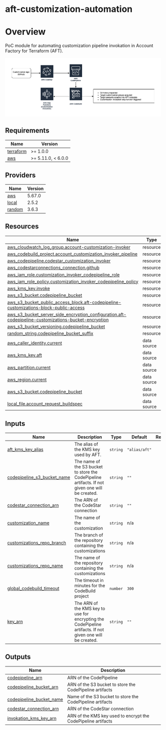 # aft-customization-automation

# Overview
PoC module for automating customization pipeline invokation in Account Factory for Terraform (AFT).

![Alt text](img/invokation.png?raw=true "Overview")

<!-- BEGIN_TF_DOCS -->
## Requirements

| Name | Version |
|------|---------|
| <a name="requirement_terraform"></a> [terraform](#requirement\_terraform) | >= 1.0.0 |
| <a name="requirement_aws"></a> [aws](#requirement\_aws) | >= 5.11.0, < 6.0.0 |

## Providers

| Name | Version |
|------|---------|
| <a name="provider_aws"></a> [aws](#provider\_aws) | 5.67.0 |
| <a name="provider_local"></a> [local](#provider\_local) | 2.5.2 |
| <a name="provider_random"></a> [random](#provider\_random) | 3.6.3 |

## Resources

| Name | Type |
|------|------|
| [aws_cloudwatch_log_group.account-customization-invoker](https://registry.terraform.io/providers/hashicorp/aws/latest/docs/resources/cloudwatch_log_group) | resource |
| [aws_codebuild_project.account_customization_invoker_pipeline](https://registry.terraform.io/providers/hashicorp/aws/latest/docs/resources/codebuild_project) | resource |
| [aws_codepipeline.codestar_customization_invoker](https://registry.terraform.io/providers/hashicorp/aws/latest/docs/resources/codepipeline) | resource |
| [aws_codestarconnections_connection.github](https://registry.terraform.io/providers/hashicorp/aws/latest/docs/resources/codestarconnections_connection) | resource |
| [aws_iam_role.customization_invoker_codepipeline_role](https://registry.terraform.io/providers/hashicorp/aws/latest/docs/resources/iam_role) | resource |
| [aws_iam_role_policy.customization_invoker_codepipeline_policy](https://registry.terraform.io/providers/hashicorp/aws/latest/docs/resources/iam_role_policy) | resource |
| [aws_kms_key.invoke](https://registry.terraform.io/providers/hashicorp/aws/latest/docs/resources/kms_key) | resource |
| [aws_s3_bucket.codepipeline_bucket](https://registry.terraform.io/providers/hashicorp/aws/latest/docs/resources/s3_bucket) | resource |
| [aws_s3_bucket_public_access_block.aft-codepipeline-customizations-block-public-access](https://registry.terraform.io/providers/hashicorp/aws/latest/docs/resources/s3_bucket_public_access_block) | resource |
| [aws_s3_bucket_server_side_encryption_configuration.aft-codepipeline-customizations-bucket-encryption](https://registry.terraform.io/providers/hashicorp/aws/latest/docs/resources/s3_bucket_server_side_encryption_configuration) | resource |
| [aws_s3_bucket_versioning.codepipeline_bucket](https://registry.terraform.io/providers/hashicorp/aws/latest/docs/resources/s3_bucket_versioning) | resource |
| [random_string.codepipeline_bucket_suffix](https://registry.terraform.io/providers/hashicorp/random/latest/docs/resources/string) | resource |
| [aws_caller_identity.current](https://registry.terraform.io/providers/hashicorp/aws/latest/docs/data-sources/caller_identity) | data source |
| [aws_kms_key.aft](https://registry.terraform.io/providers/hashicorp/aws/latest/docs/data-sources/kms_key) | data source |
| [aws_partition.current](https://registry.terraform.io/providers/hashicorp/aws/latest/docs/data-sources/partition) | data source |
| [aws_region.current](https://registry.terraform.io/providers/hashicorp/aws/latest/docs/data-sources/region) | data source |
| [aws_s3_bucket.codepipeline_bucket](https://registry.terraform.io/providers/hashicorp/aws/latest/docs/data-sources/s3_bucket) | data source |
| [local_file.account_request_buildspec](https://registry.terraform.io/providers/hashicorp/local/latest/docs/data-sources/file) | data source |

## Inputs

| Name | Description | Type | Default | Required |
|------|-------------|------|---------|:--------:|
| <a name="input_aft_kms_key_alias"></a> [aft\_kms\_key\_alias](#input\_aft\_kms\_key\_alias) | The alias of the KMS key used by AFT. | `string` | `"alias/aft"` | no |
| <a name="input_codepipeline_s3_bucket_name"></a> [codepipeline\_s3\_bucket\_name](#input\_codepipeline\_s3\_bucket\_name) | The name of the S3 bucket to store the CodePipeline artifacts. If not given one will be created. | `string` | `""` | no |
| <a name="input_codestar_connection_arn"></a> [codestar\_connection\_arn](#input\_codestar\_connection\_arn) | The ARN of the CodeStar connection | `string` | `""` | no |
| <a name="input_customization_name"></a> [customization\_name](#input\_customization\_name) | The name of the customization | `string` | n/a | yes |
| <a name="input_customizations_repo_branch"></a> [customizations\_repo\_branch](#input\_customizations\_repo\_branch) | The branch of the repository containing the customizations | `string` | n/a | yes |
| <a name="input_customizations_repo_name"></a> [customizations\_repo\_name](#input\_customizations\_repo\_name) | The name of the repository containing the customizations | `string` | n/a | yes |
| <a name="input_global_codebuild_timeout"></a> [global\_codebuild\_timeout](#input\_global\_codebuild\_timeout) | The timeout in minutes for the CodeBuild project | `number` | `300` | no |
| <a name="input_key_arn"></a> [key\_arn](#input\_key\_arn) | The ARN of the KMS key to use for encrypting the CodePipeline artifacts. If not given one will be created. | `string` | `""` | no |

## Outputs

| Name | Description |
|------|-------------|
| <a name="output_codepipeline_arn"></a> [codepipeline\_arn](#output\_codepipeline\_arn) | ARN of the CodePipeline |
| <a name="output_codepipeline_bucket_arn"></a> [codepipeline\_bucket\_arn](#output\_codepipeline\_bucket\_arn) | ARN of the S3 bucket to store the CodePipeline artifacts |
| <a name="output_codepipeline_bucket_name"></a> [codepipeline\_bucket\_name](#output\_codepipeline\_bucket\_name) | Name of the S3 bucket to store the CodePipeline artifacts |
| <a name="output_codestar_connection_arn"></a> [codestar\_connection\_arn](#output\_codestar\_connection\_arn) | ARN of the CodeStar connection |
| <a name="output_invokation_kms_key_arn"></a> [invokation\_kms\_key\_arn](#output\_invokation\_kms\_key\_arn) | ARN of the KMS key used to encrypt the CodePipeline artifacts |
<!-- END_TF_DOCS -->
